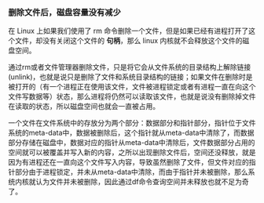 ### 删除文件后，磁盘容量没有减少

在 Linux 上如果我们使用了 rm 命令删除一个文件，但是如果已经有进程打开了这个文件，却没有关闭这个文件的 **句柄**，那么 linux 内核就不会释放这个文件的磁盘空间。

通过rm或者文件管理器删除文件，只是将它会从文件系统的目录结构上解除链接(unlink)，也就是说只是删除了文件和系统目录结构的链接；如果文件在删除时是被打开的（有一个进程正在使用该文件，文件被进程锁定或者有进程一直在向这个文件写数据等）状态，那么进程将仍然可以读取该文件，也就是说没有删除掉文件在读取的状态，所以磁盘空间也就会一直被占用。

一个文件在文件系统中的存放分为两个部分：数据部分和指针部分，指针位于文件系统的meta-data中，数据被删除后，这个指针就从meta-data中清除了，而数据部分存储在磁盘中，数据对应的指针从meta-data中清除后，文件数据部分占用的空间就可以被覆盖并写入新的内容，之所以出现删除文件后，空间还没释放，就是因为有进程还在一直向这个文件写入内容，导致虽然删除了文件，但文件对应的指针部分由于进程锁定，并未从meta-data中清除，而由于指针并未被删除，那么系统内核就认为文件并未被删除，因此通过df命令查询空间并未释放也就不足为奇了。